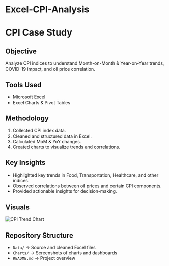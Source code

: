 # Excel-CPI-Analysis
# CPI Case Study

## Objective
Analyze CPI indices to understand Month-on-Month & Year-on-Year trends, COVID-19 impact, and oil price correlation.

## Tools Used
- Microsoft Excel
- Excel Charts & Pivot Tables

## Methodology
1. Collected CPI index data.
2. Cleaned and structured data in Excel.
3. Calculated MoM & YoY changes.
4. Created charts to visualize trends and correlations.

## Key Insights
- Highlighted key trends in Food, Transportation, Healthcare, and other indices.
- Observed correlations between oil prices and certain CPI components.
- Provided actionable insights for decision-making.

## Visuals
![CPI Trend Chart](Charts/CPI_Trend_Chart.png)

## Repository Structure
- `Data/` → Source and cleaned Excel files
- `Charts/` → Screenshots of charts and dashboards
- `README.md` → Project overview
